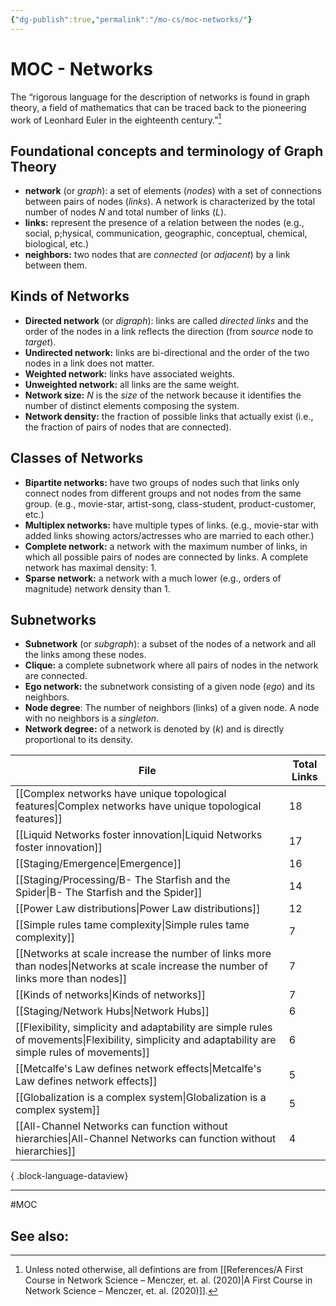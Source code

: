 ```yaml
---
{"dg-publish":true,"permalink":"/mo-cs/moc-networks/"}
---
```


# MOC - Networks

The “rigorous language for the description of networks is found in graph theory, a field of mathematics that can be traced back to the pioneering work of Leonhard Euler in the eighteenth century.”[^1] 

## Foundational concepts and terminology of Graph Theory

- **network** (or *graph*): a set of elements (*nodes*) with a set of connections between pairs of nodes (*links*). A network is characterized by the total number of nodes *N* and total number of links (*L*). 
- **links:** represent the presence of a relation between the nodes (e.g., social, p;hysical, communication, geographic, conceptual, chemical, biological, etc.)
- **neighbors:** two nodes that are *connected* (or *adjacent*) by a link between them.

## Kinds of Networks

- **Directed network** (or *digraph*): links are called *directed links* and the order of the nodes in a link reflects the direction (from *source* node to *target*).
- **Undirected network:** links are bi-directional and the order of the two nodes in a link does not matter.
- **Weighted network:** links have associated weights.
- **Unweighted network:** all links are the same weight.
- **Network size:** *N* is the *size* of the network because it identifies the number of distinct elements composing the system.
- **Network density:** the fraction of possible links that actually exist (i.e., the fraction of pairs of nodes that are connected).

## Classes of Networks

- **Bipartite networks:** have two groups of nodes such that links only connect nodes from different groups and not nodes from the same group. (e.g., movie-star, artist-song, class-student, product-customer, etc.)
- **Multiplex networks:** have multiple types of links. (e.g., movie-star with added links showing actors/actresses who are married to each other.)
- **Complete network:** a network with the maximum number of links, in which all possible pairs of nodes are connected by links. A complete network has maximal density: 1.
- **Sparse network:** a network with a much lower (e.g., orders of magnitude) network density than 1.

## Subnetworks

- **Subnetwork** (or *subgraph*): a subset of the nodes of a network and all the links among these nodes.
- **Clique:** a complete subnetwork where all pairs of nodes in the network are connected.
- **Ego network:** the subnetwork consisting of a given node (*ego*) and its neighbors. 
- **Node degree**: The number of neighbors (links) of a given node. A node with no neighbors is a *singleton*.
- **Network degree:** of a network is denoted by $(k)$ and is directly proportional to its density.



| File                                                                                                                                                  | Total Links |
| ----------------------------------------------------------------------------------------------------------------------------------------------------- | ----------- |
| [[Complex networks have unique topological features\|Complex networks have unique topological features]]                                           | 18          |
| [[Liquid Networks foster innovation\|Liquid Networks foster innovation]]                                                                           | 17          |
| [[Staging/Emergence\|Emergence]]                                                                                                                   | 16          |
| [[Staging/Processing/B- The Starfish and the Spider\|B- The Starfish and the Spider]]                                                              | 14          |
| [[Power Law distributions\|Power Law distributions]]                                                                                               | 12          |
| [[Simple rules tame complexity\|Simple rules tame complexity]]                                                                                     | 7           |
| [[Networks at scale increase the number of links more than nodes\|Networks at scale increase the number of links more than nodes]]                 | 7           |
| [[Kinds of networks\|Kinds of networks]]                                                                                                           | 7           |
| [[Staging/Network Hubs\|Network Hubs]]                                                                                                             | 6           |
| [[Flexibility, simplicity and adaptability are simple rules of movements\|Flexibility, simplicity and adaptability are simple rules of movements]] | 6           |
| [[Metcalfe's Law defines network effects\|Metcalfe's Law defines network effects]]                                                                 | 5           |
| [[Globalization is a complex system\|Globalization is a complex system]]                                                                           | 5           |
| [[All-Channel Networks can function without hierarchies\|All-Channel Networks can function without hierarchies]]                                   | 4           |

{ .block-language-dataview}

---
#MOC 

See also:
- 

[^1]: Unless noted otherwise, all defintions are from [[References/A First Course in Network Science – Menczer, et. al. (2020)\|A First Course in Network Science – Menczer, et. al. (2020)]].